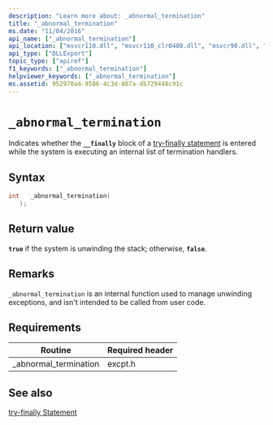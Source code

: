 ```yaml
---
description: "Learn more about: _abnormal_termination"
title: "_abnormal_termination"
ms.date: "11/04/2016"
api_name: ["_abnormal_termination"]
api_location: ["msvcr110.dll", "msvcr110_clr0400.dll", "msvcr90.dll", "msvcr120.dll", "msvcrt.dll", "msvcr80.dll", "msvcr100.dll"]
api_type: ["DLLExport"]
topic_type: ["apiref"]
f1_keywords: ["_abnormal_termination"]
helpviewer_keywords: ["_abnormal_termination"]
ms.assetid: 952970a4-9586-4c3d-807a-db729448c91c
---
```

# `_abnormal_termination`

Indicates whether the **`__finally`** block of a [try-finally statement](../cpp/try-finally-statement.md) is entered while the system is executing an internal list of termination handlers.

## Syntax

```cpp
int   _abnormal_termination(
   );
```

## Return value

**`true`** if the system is unwinding the stack; otherwise, **`false`**.

## Remarks

`_abnormal_termination` is an internal function used to manage unwinding exceptions, and isn't intended to be called from user code.

## Requirements

|Routine|Required header|
|-------------|---------------------|
|_abnormal_termination|excpt.h|

## See also

[try-finally Statement](../cpp/try-finally-statement.md)
